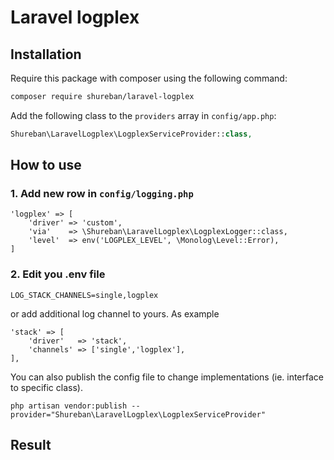 # Laravel logplex

## Installation

Require this package with composer using the following command:

```bash
composer require shureban/laravel-logplex
```

Add the following class to the `providers` array in `config/app.php`:

```php
Shureban\LaravelLogplex\LogplexServiceProvider::class,
```

## How to use

### 1. Add new row in `config/logging.php`

```
'logplex' => [
    'driver' => 'custom',
    'via'    => \Shureban\LaravelLogplex\LogplexLogger::class,
    'level'  => env('LOGPLEX_LEVEL', \Monolog\Level::Error),
]
```

### 2. Edit you .env file

```
LOG_STACK_CHANNELS=single,logplex
```

or add additional log channel to yours. As example

```
'stack' => [
    'driver'   => 'stack',
    'channels' => ['single','logplex'],
],
```

You can also publish the config file to change implementations (ie. interface to specific class).

```shell
php artisan vendor:publish --provider="Shureban\LaravelLogplex\LogplexServiceProvider"
```

## Result

